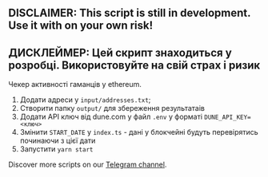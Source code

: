 ## **DISCLAIMER:** This script is still in development. Use it with on your own risk!
## **ДИСКЛЕЙМЕР:** Цей скрипт знаходиться у розробці. Використовуйте на свій страх і ризик

Чекер активності гаманців у ethereum. 

1. Додати адреси у `input/addresses.txt`;
1. Створити папку `output/` для збереження результатаів
1. Додати API ключ від dune.com у файл `.env` у форматі `DUNE_API_KEY=<ключ>`
1. Змінити `START_DATE` у `index.ts` - дані у блокчейні будуть перевірятись починаючи з цієї дати  
1. Запустити `yarn start`

Discover more scripts on our [Telegram channel](https://t.me/+FozX3VZA0RIyNWY6).
